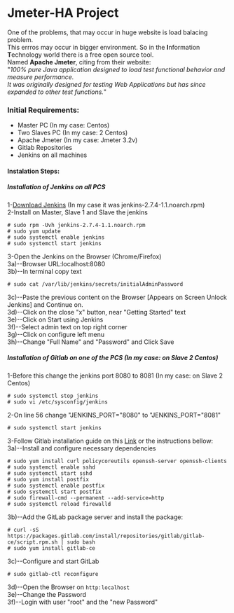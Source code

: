 <h1>Jmeter-HA Project</h1>

One of the problems, that may occur in huge website is load balacing problem.<br> This errros may occur in bigger environment.
So in the <b>I</b>nformation <b>T</b>echnology world there is a free open source tool.<br>
Named <b>Apache Jmeter</b>, citing from their website: <br>"<i>100% pure Java application designed to load test functional behavior and measure performance.<br> 
It was originally designed for testing Web Applications but has since expanded to other test functions.</i>"<br>

<h3>Initial Requirements:</h3>
<ul>
<li>Master PC (In my case: Centos)<br></li>
<li>Two Slaves PC (In my case: 2 Centos)<br></li>
<li>Apache Jmeter (In my case: Jmeter 3.2v)<br></li>
<li>Gitlab Repositories<br></li>
<li>Jenkins on all machines<br></li>
</ul>

<h4>Instalation Steps:</h4>

<h5>Installation of Jenkins on all PCS</h5>
1-<a href="https://jenkins.io/download/">Download Jenkins</a> (In my case it was jenkins-2.7.4-1.1.noarch.rpm)<br>
2-Install on Master, Slave 1 and Slave the jenkins<br>
    
```
# sudo rpm -Uvh jenkins-2.7.4-1.1.noarch.rpm
# sudo yum update
# sudo systemctl enable jenkins
# sudo systemctl start jenkins
```
3-Open the Jenkins on the Browser (Chrome/Firefox)<br>
3a)--Browser URL:localhost:8080<br>
3b)--In terminal copy text<br>
```
# sudo cat /var/lib/jenkins/secrets/initialAdminPassword
```
3c)--Paste the previous content on the Browser [Appears on Screen Unlock Jenkins] and Continue on.</br>
3d)--Click on the close "x" button, near "Getting Started" text</br>
3e)--Click on Start using Jenkins</br>
3f)--Select admin text on top right corner</br>
3g)--Click on configure left menu</br>
3h)--Change "Full Name" and "Password" and Click Save</br>

<h5>Installation of Gitlab on one of the PCS (In my case: on Slave 2 Centos)</br></h5>
1-Before this change the jenkins port 8080 to 8081 (In my case: on Slave 2 Centos)</br>

```
# sudo systemctl stop jenkins
# sudo vi /etc/sysconfig/jenkins
```

2-On line 56 change "JENKINS_PORT="8080" to "JENKINS_PORT="8081"</br>
```
# sudo systemctl start jenkins
```
3-Follow Gitlab installation guide on this <a href="https://about.gitlab.com/installation/#centos">Link</a> or the instructions bellow:</br>
3a)--Install and configure necessary dependencies</br>

```
# sudo yum install curl policycoreutils openssh-server openssh-clients
# sudo systemctl enable sshd
# sudo systemctl start sshd
# sudo yum install postfix
# sudo systemctl enable postfix
# sudo systemctl start postfix
# sudo firewall-cmd --permanent --add-service=http
# sudo systemctl reload firewalld
```

3b)--Add the GitLab package server and install the package:</br>

```
# curl -sS https://packages.gitlab.com/install/repositories/gitlab/gitlab-ce/script.rpm.sh | sudo bash
# sudo yum install gitlab-ce
```

3c)--Configure and start GitLab</br>

```
# sudo gitlab-ctl reconfigure
```

3d)--Open the Browser on `http:localhost`</br>
3e)--Change the Password</br>
3f)--Login with user "root" and the "new Password"</br>

